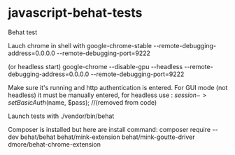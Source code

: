 # javascript-behat-tests
Behat test 

Lauch chrome in shell with 
google-chrome-stable --remote-debugging-address=0.0.0.0 --remote-debugging-port=9222

(or headless start)
google-chrome --disable-gpu --headless --remote-debugging-address=0.0.0.0 --remote-debugging-port=9222

Make sure it's running and http authentication is entered. For GUI mode (not headless) it must be manually entered, for headless use :
$session->setBasicAuth($name, $pass); //(removed from code)

Launch tests with 
./vendor/bin/behat

Composer is installed but here are install command:
composer require --dev behat/behat behat/mink-extension behat/mink-goutte-driver dmore/behat-chrome-extension


